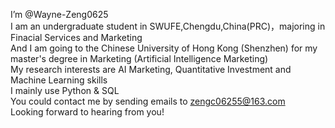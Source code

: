 I’m @Wayne-Zeng0625<br>
I am an undergraduate student in SWUFE,Chengdu,China(PRC)，majoring in Finacial Services and Marketing<br>
And I am going to the Chinese University of Hong Kong (Shenzhen) for my master's degree in Marketing (Artificial Intelligence Marketing)<br>
My research interests are AI Marketing, Quantitative Investment and Machine Learning skills<br>
I mainly use Python & SQL<br>
You could contact me by sending emails to zengc06255@163.com<br>
Looking forward to hearing from you!
